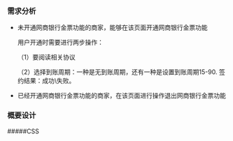 ### 需求分析

* 未开通网商银行金票功能的商家，能够在该页面开通网商银行金票功能
  
  用户开通时需要进行两步操作：
  
  （1）要阅读相关协议
  
  （2）选择到账周期：一种是无到账周期，还有一种是设置到账周期15-90.
  签约结果：成功\失败。
  
* 已经开通网商银行金票功能的商家，在该页面进行操作退出网商银行金票功能
  
### 概要设计

#####CSS
  
  
  
